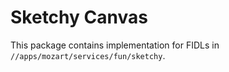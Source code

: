# Sketchy Canvas

This package contains implementation for FIDLs in `//apps/mozart/services/fun/sketchy`.